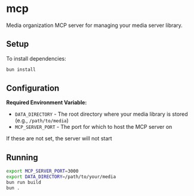 # mcp

Media organization MCP server for managing your media server library.

## Setup

To install dependencies:

```bash
bun install
```

## Configuration

**Required Environment Variable:**

- `DATA_DIRECTORY` - The root directory where your media library is stored (e.g., `/path/to/media`)
- `MCP_SERVER_PORT` - The port for which to host the MCP server on

If these are not set, the server will not start

## Running

```bash
export MCP_SERVER_PORT=3000
export DATA_DIRECTORY=/path/to/your/media
bun run build
bun .
```
